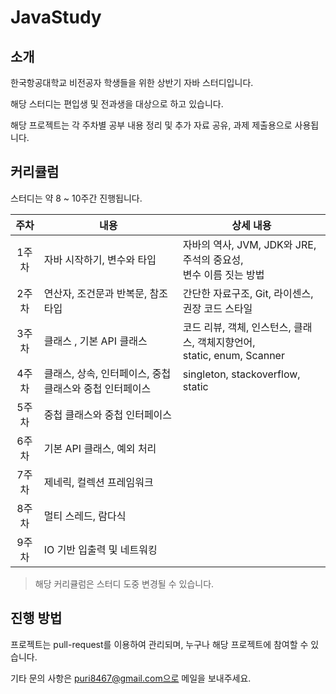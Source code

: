 # JavaStudy

## 소개

한국항공대학교 비전공자 학생들을 위한 상반기 자바 스터디입니다.

해당 스터디는 편입생 및 전과생을 대상으로 하고 있습니다.

해당 프로젝트는 각 주차별 공부 내용 정리 및 추가 자료 공유, 과제 제출용으로 사용됩니다.

## 커리큘럼
스터디는 약 8 ~ 10주간 진행됩니다.

| 주차 | 내용 | 상세 내용 |
|:---:|---|---|
| 1주 차 | 자바 시작하기, 변수와 타입 | 자바의 역사, JVM, JDK와 JRE, 주석의 중요성,<br/> 변수 이름 짓는 방법 |
| 2주 차 | 연산자, 조건문과 반복문, 참조 타입 | 간단한 자료구조, Git, 라이센스, 권장 코드 스타일 |
| 3주 차 | 클래스 , 기본 API 클래스 | 코드 리뷰, 객체, 인스턴스, 클래스, 객체지향언어, <br/>static, enum, Scanner |
| 4주 차 | 클래스, 상속, 인터페이스, 중첩 클래스와 중첩 인터페이스 | singleton, stackoverflow, static |
| 5주 차 | 중첩 클래스와 중첩 인터페이스 |   |
| 6주 차 | 기본 API 클래스, 예외 처리 |   |
| 7주 차 | 제네릭, 컬렉션 프레임워크 |   |
| 8주 차 | 멀티 스레드, 람다식 |   |
| 9주 차 | IO 기반 입출력 및 네트워킹 |   |

> 해당 커리큘럼은 스터디 도중 변경될 수 있습니다.

## 진행 방법

프로젝트는 pull-request를 이용하여 관리되며, 누구나 해당 프로젝트에 참여할 수 있습니다.

기타 문의 사항은 puri8467@gmail.com으로 메일을 보내주세요.

